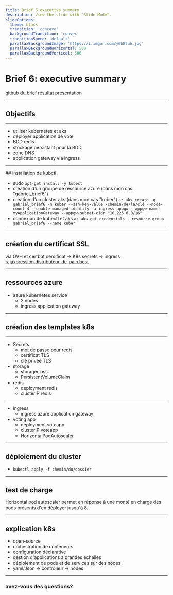 ```yaml
---
title: Brief 6 executive summary
description: View the slide with "Slide Mode".
slideOptions:
  theme: black
  transition: 'concave'
  backgroundTransition: 'convex'
  transitionSpeed: 'default'
  parallaxBackgroundImage: 'https://i.imgur.com/yGbBtub.jpg'
  parallaxBackgroundHorizontal: 500
  parallaxBackgroundVertical: 500
---
```

  <!-- .slide: data-background="https://cncf-branding.netlify.app/img/projects/kubernetes/stacked/black/kubernetes-stacked-black.png" data-background-size="1500px" -->
# Brief 6: executive summary
[github du brief](https://github.com/simplon-gabrielsarais/brief_6)
[résultat](https://rajaxpression.distributeur-de-pain.best/)
[présentation](https://hackmd.io/p/eYNLlBf6R9iAoI-p6g2iYA)

---

## Objectifs

----

- utiliser kubernetes et aks
- déployer application de vote
- BDD redis
- stockage persistant pour la BDD
- zone DNS
- application gateway via ingress

----

<section data-visibility="hidden">
## installation de kubctl

- sudo `apt-get install -y kubect`
- création d'un groupe de ressource azure (dans mon cas "gabriel_brief6")
- création d'un cluster aks (dans mon cas "kuber") `az aks create -g gabriel_brief6 -n kuber --ssh-key-value /chemin/de/la/clé --node-count 4 --enable-managed-identity -a ingress-appgw --appgw-name myApplicationGateway --appgw-subnet-cidr "10.225.0.0/16"`
- connexion de kubectl et aks `az aks get-credentials --resource-group gabriel_brief6 --name kuber`
</section>

---


## création du certificat SSL

via OVH et certbot
cercificat -> K8s secrets -> ingress
[rajaxpression.distributeur-de-pain.best](https://rajaxpression.distributeur-de-pain.best/)

---

## ressources azure
- azure kubernetes service
    - 2 nodes
    - ingress application gateway

---

## création des templates k8s

----

- Secrets
    - mot de passe pour redis
    - certificat TLS
    - clé privée TLS
- storage
    - storageclass
    - PersistentVolumeClaim
- redis
    - deployment redis
    - clusterIP redis

----

- ingress
    - ingress azure application gateway
- voting app
    - deployment voteapp
    - clusterIP voteapp
    - HorizontalPodAutoscaler

---

## déploiement du cluster

- `kubectl apply -f chemin/du/dossier`

---

## test de charge
Horizontal pod autoscaler
permet en réponse à une monté en charge des pods présents d'en déployer jusqu'à 8.

---

## explication k8s

- open-source
- orchestration de conteneurs
- configuration déclarative
- gestion d'applications à grandes échelles
- déploiement de pods et de services sur des nodes
- yaml/Json -> contrôleur -> nodes

---

<!-- .slide: data-background="https://cncf-branding.netlify.app/img/projects/kubernetes/stacked/black/kubernetes-stacked-black.png" data-background-size="1500px" -->

### avez-vous des questions?
